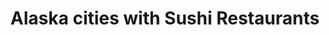 ---
layout: state
title: Alaska cities with Sushi Restaurants
permalink: /alaska/
stateAbbr: AK
stateName: Alaska
place_type: Sushi Restaurant
---